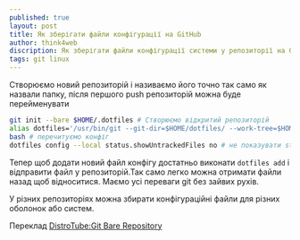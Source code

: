 ```yaml
---
published: true
layout: post
title: Як зберігати файли конфігурації на GitHub
author: think4web
discription: Як зберігати файли конфігурації системи у репозиторії на GitHub.
tags: git linux 
---
```


Створюємо новий репозиторій і називаємо його точно так само як назвали папку, після першого push репозиторій можна буде перейменувати

```bash
git init --bare $HOME/.dotfiles # Створюємо відкритий репозиторій
alias dotfiles='/usr/bin/git --git-dir=$HOME/dotfiles/ --work-tree=$HOME' # додаємо новий alias у наш .bashrc
bash # перечитуємо конфіг
dotfiles config --local status.showUntrackedFiles no # не показувати status файлів що не були додані
```

Тепер щоб додати новий файл конфігу достатньо виконати ```dotfiles add``` і відправити файл у репозиторій.Так само легко можна отримати файли назад щоб відноситися. Маємо усі переваги git без зайвих рухів. 

У різних репозиторіях можна збирати конфігураційні файли для різних оболонок або систем.

Переклад [DistroTube:Git Bare Repository](https://www.youtube.com/watch?v=tBoLDpTWVOM)

